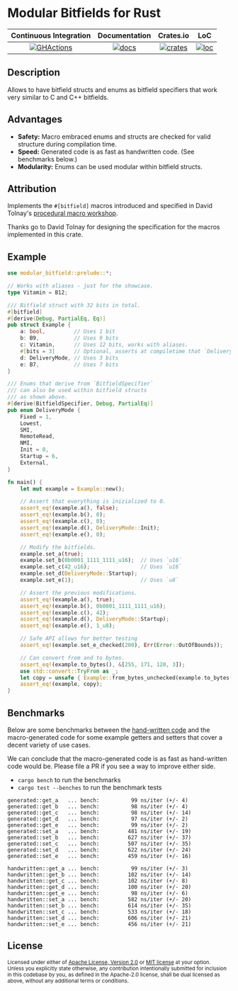 # Modular Bitfields for Rust

|   Continuous Integration  |  Documentation    |       Crates.io      |       LoC        |
|:-------------------------:|:-----------------:|:--------------------:|:----------------:|
| [![GHActions][C1]][C2]    | [![docs][A1]][A2] | [![crates][B1]][B2]  | [![loc][D1]][D2] |

[A1]: https://docs.rs/modular-bitfield/badge.svg
[A2]: https://docs.rs/modular-bitfield
[B1]: https://img.shields.io/crates/v/modular_bitfield.svg
[B2]: https://crates.io/crates/modular_bitfield
[C1]: https://github.com/Robbepop/modular-bitfield/workflows/Rust%20-%20Continuous%20Integration/badge.svg
[C2]: https://github.com/Robbepop/modular-bitfield/actions?query=workflow%3A%22Rust+-+Continuous+Integration%22
[D1]: https://tokei.rs/b1/github/Robbepop/modular-bitfield?category=code
[D2]: https://github.com/Aaronepower/tokei#badges

## Description

Allows to have bitfield structs and enums as bitfield specifiers that work very similar to C and C++ bitfields.

## Advantages

- **Safety:** Macro embraced enums and structs are checked for valid structure during compilation time.
- **Speed:** Generated code is as fast as handwritten code. (See benchmarks below.)
- **Modularity:** Enums can be used modular within bitfield structs.

## Attribution

Implements the `#[bitfield]` macros introduced and specified in David Tolnay's [procedural macro workshop][procedural-macro-workshop].

Thanks go to David Tolnay for designing the specification for the macros implemented in this crate.

## Example

```rust
use modular_bitfield::prelude::*;

// Works with aliases - just for the showcase.
type Vitamin = B12;

/// Bitfield struct with 32 bits in total.
#[bitfield]
#[derive(Debug, PartialEq, Eq)]
pub struct Example {
    a: bool,         // Uses 1 bit
    b: B9,           // Uses 9 bits
    c: Vitamin,      // Uses 12 bits, works with aliases.
    #[bits = 3]      // Optional, asserts at compiletime that `DeliveryMode` uses 3 bits.
    d: DeliveryMode, // Uses 3 bits
    e: B7,           // Uses 7 bits
}

/// Enums that derive from `BitfieldSpecifier`
/// can also be used within bitfield structs
/// as shown above.
#[derive(BitfieldSpecifier, Debug, PartialEq)]
pub enum DeliveryMode {
    Fixed = 1,
    Lowest,
    SMI,
    RemoteRead,
    NMI,
    Init = 0,
    Startup = 6,
    External,
}

fn main() {
    let mut example = Example::new();

    // Assert that everything is inizialized to 0.
    assert_eq!(example.a(), false);
    assert_eq!(example.b(), 0);
    assert_eq!(example.c(), 0);
    assert_eq!(example.d(), DeliveryMode::Init);
    assert_eq!(example.e(), 0);

    // Modify the bitfields.
    example.set_a(true);
    example.set_b(0b0001_1111_1111_u16);  // Uses `u16`
    example.set_c(42_u16);                // Uses `u16`
    example.set_d(DeliveryMode::Startup);
    example.set_e(1);                     // Uses `u8`

    // Assert the previous modifications.
    assert_eq!(example.a(), true);
    assert_eq!(example.b(), 0b0001_1111_1111_u16);
    assert_eq!(example.c(), 42);
    assert_eq!(example.d(), DeliveryMode::Startup);
    assert_eq!(example.e(), 1_u8);

    // Safe API allows for better testing
    assert_eq!(example.set_e_checked(200), Err(Error::OutOfBounds));

    // Can convert from and to bytes.
    assert_eq!(example.to_bytes(), &[255, 171, 128, 3]);
    use std::convert::TryFrom as _;
    let copy = unsafe { Example::from_bytes_unchecked(example.to_bytes()) };
    assert_eq!(example, copy);
}
```

## Benchmarks

Below are some benchmarks between the [hand-written code][benchmark-code] and the macro-generated code for some example getters and setters that cover a decent variety of use cases.

We can conclude that the macro-generated code is as fast as hand-written code would be. Please file a PR if you see a way to improve either side.

- `cargo bench` to run the benchmarks
- `cargo test --benches` to run the benchmark tests

```
generated::get_a   ... bench:          99 ns/iter (+/- 4)
generated::get_b   ... bench:          98 ns/iter (+/- 4)
generated::get_c   ... bench:          98 ns/iter (+/- 14)
generated::get_d   ... bench:          97 ns/iter (+/- 2)
generated::get_e   ... bench:          99 ns/iter (+/- 2)
generated::set_a   ... bench:         481 ns/iter (+/- 19)
generated::set_b   ... bench:         627 ns/iter (+/- 37)
generated::set_c   ... bench:         507 ns/iter (+/- 35)
generated::set_d   ... bench:         622 ns/iter (+/- 24)
generated::set_e   ... bench:         459 ns/iter (+/- 16)

handwritten::get_a ... bench:          99 ns/iter (+/- 3)
handwritten::get_b ... bench:         102 ns/iter (+/- 14)
handwritten::get_c ... bench:         102 ns/iter (+/- 8)
handwritten::get_d ... bench:         100 ns/iter (+/- 20)
handwritten::get_e ... bench:          98 ns/iter (+/- 6)
handwritten::set_a ... bench:         582 ns/iter (+/- 20)
handwritten::set_b ... bench:         614 ns/iter (+/- 35)
handwritten::set_c ... bench:         533 ns/iter (+/- 18)
handwritten::set_d ... bench:         606 ns/iter (+/- 21)
handwritten::set_e ... bench:         456 ns/iter (+/- 21)
```

## License

<sup>
Licensed under either of <a href="LICENSE-APACHE">Apache License, Version
2.0</a> or <a href="LICENSE-MIT">MIT license</a> at your option.
</sup>

<br>

<sub>
Unless you explicitly state otherwise, any contribution intentionally submitted
for inclusion in this codebase by you, as defined in the Apache-2.0 license,
shall be dual licensed as above, without any additional terms or conditions.
</sub>

[procedural-macro-workshop]: https://github.com/dtolnay/proc-macro-workshop/blob/master/README.md
[benchmark-code]: ./benches/get_and_set.rs
